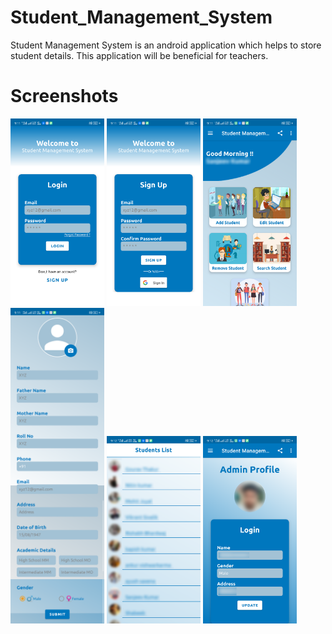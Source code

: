 # Student_Management_System
Student Management System is an android application which helps to store student details.
This application will be beneficial for teachers.
<h1>Screenshots</h1>
<p align="left">
  <img src="https://github.com/sanjeev08-dev/Student_Management_System/blob/master/ScreenShots/1.png" width="150" title="Login Screen">
  <img src="https://github.com/sanjeev08-dev/Student_Management_System/blob/master/ScreenShots/2.png" width="150" title="Sign Up Screen">
  <img src="https://github.com/sanjeev08-dev/Student_Management_System/blob/master/ScreenShots/3.png" width="150" title="Dashboard Screen">
  <img src="https://github.com/sanjeev08-dev/Student_Management_System/blob/master/ScreenShots/4.png" width="150" title="Dashboard Screen">
  <img src="https://github.com/sanjeev08-dev/Student_Management_System/blob/master/ScreenShots/5.png" width="150" title="Dashboard Screen">
  <img src="https://github.com/sanjeev08-dev/Student_Management_System/blob/master/ScreenShots/6.png" width="150" title="Dashboard Screen">
</p>
